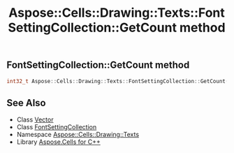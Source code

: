 ﻿---
title: Aspose::Cells::Drawing::Texts::FontSettingCollection::GetCount method
linktitle: GetCount
second_title: Aspose.Cells for C++ API Reference
description: 'How to use GetCount method of Aspose::Cells::Drawing::Texts::FontSettingCollection class in C++.'
type: docs
weight: 2300
url: /cpp/aspose.cells.drawing.texts/fontsettingcollection/getcount/
---
## FontSettingCollection::GetCount method




```cpp
int32_t Aspose::Cells::Drawing::Texts::FontSettingCollection::GetCount()
```

## See Also

* Class [Vector](../../../aspose.cells/vector/)
* Class [FontSettingCollection](../)
* Namespace [Aspose::Cells::Drawing::Texts](../../)
* Library [Aspose.Cells for C++](../../../)
